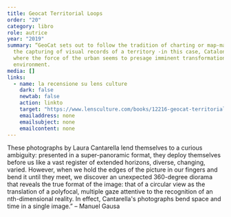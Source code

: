 ```yaml
---
title: Geocat Territorial Loops
order: "20"
category: libro
role: autrice
year: "2019"
summary: “GeoCat sets out to follow the tradition of charting or map-making as
  the capturing of visual records of a territory -in this case, Catalonia -
  where the force of the urban seems to presage imminent transformation in its
  environment.
media: []
links:
  - name: la recensione su lens culture
    dark: false
    newtab: false
    action: linkto
    target: "https://www.lensculture.com/books/12216-geocat-territorial-loops "
    emailaddress: none
    emailsubject: none
    emailcontent: none
---
```

These photographs by Laura Cantarella lend themselves to a curious ambiguity: presented in a super-panoramic format, they deploy themselves before us like a vast register of extended horizons, diverse, changing, varied. However, when we hold the edges of the picture in our fingers and bend it until they meet, we discover an unexpected 360-degree diorama that reveals the true format of the image: that of a circular view as the translation of a polyfocal, multiple gaze attentive to the recognition of an nth-dimensional reality. In effect, Cantarella's photographs bend space and time in a single image.” – Manuel Gausa
